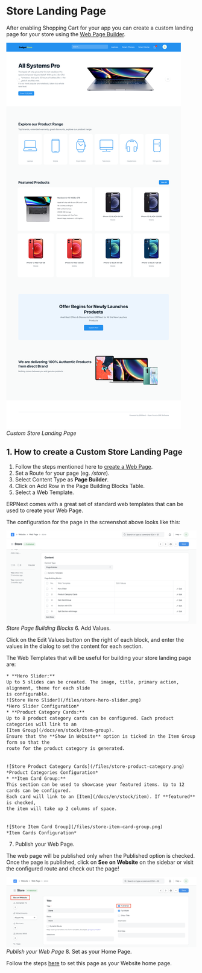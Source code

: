
# Store Landing Page



After enabling Shopping Cart for your app you can create a custom landing page for your
store using the [Web Page Builder](/docs/en/website/web-page-builder).


![Store Landing Page](/files/store-landing-page.png)
*Custom Store Landing Page*


## 1. How to create a Custom Store Landing Page


1. Follow the steps mentioned here to [create a Web Page](/docs/en/website/web-page).
2. Set a Route for your page (eg. */store*).
3. Select Content Type as **Page Builder**.
4. Click on Add Row in the Page Building Blocks Table.
5. Select a Web Template.


ERPNext comes with a great set of standard web templates that can be used to create your Web Page.


The configuration for the page in the screenshot above looks like this:


![Store Web Templates](/files/store-web-templates.png)
*Store Page Building Blocks*
6. Add Values.


Click on the Edit Values button on the right of each block, and enter the values in the dialog to
set the content for each section.


The Web Templates that will be useful for building your store landing page are:


	* **Hero Slider:**
	Up to 5 slides can be created. The image, title, primary action, alignment, theme for each slide
	is configurable.
	![Store Hero Slider](/files/store-hero-slider.png)
	*Hero Slider Configuration*
	* **Product Category Cards:**
	Up to 8 product category cards can be configured. Each product categories will link to an
	[Item Group](/docs/en/stock/item-group).
	Ensure that the **Show in Website** option is ticked in the Item Group form so that the
	route for the product category is generated.
	
	
	![Store Product Category Cards](/files/store-product-category.png)
	*Product Categories Configuration*
	* **Item Card Group:**
	This section can be used to showcase your featured items. Up to 12 cards can be configured.
	Each card will link to an [Item](/docs/en/stock/item). If **featured** is checked,
	the item will take up 2 columns of space.
	
	
	![Store Item Card Group](/files/store-item-card-group.png)
	*Item Cards Configuration*
7. Publish your Web Page.


The web page will be published only when the Published option is checked.
Once the page is published, click on **See on Website** on the sidebar or visit the configured route
and check out the page!


![Store Page Published](/files/store-page-published.png)
*Publish your Web Page*
8. Set as your Home Page.


Follow the steps [here](/docs/en/website/articles/website-home-page) to set
this page as your Website home page.




